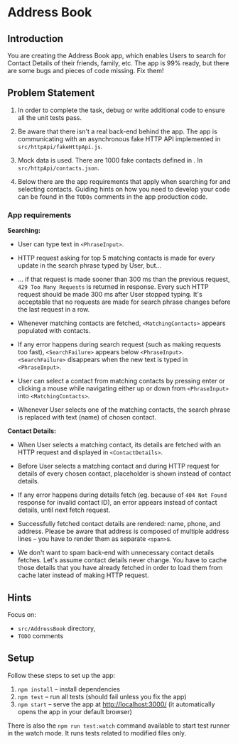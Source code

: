 # Address Book

## Introduction

You are creating the Address Book app, which enables Users to search for Contact Details of their friends, family, etc. The app is 99% ready, but there are some bugs and pieces of code missing. Fix them!

## Problem Statement

1. In order to complete the task, debug or write additional code to ensure all the unit tests pass.

2. Be aware that there isn't a real back-end behind the app. The app is communicating with an asynchronous fake HTTP API implemented in `src/httpApi/fakeHttpApi.js`.

3. Mock data is used. There are 1000 fake contacts defined in . In `src/httpApi/contacts.json`.

4. Below there are the app requirements that apply when searching for and selecting contacts. Guiding hints on how you need to develop your code can be found in the `TODOs` comments in the app production code.

### App requirements

**Searching:**

- User can type text in `<PhraseInput>`.

- HTTP request asking for top 5 matching contacts is made for every update in the search phrase typed by User, but…

- … if that request is made sooner than 300 ms than the previous request, `429 Too Many Requests` is returned in response. Every such HTTP request should be made 300 ms after User stopped typing.
  It's acceptable that no requests are made for search phrase changes before the last request in a row.

- Whenever matching contacts are fetched, `<MatchingContacts>` appears populated with contacts.

- If any error happens during search request (such as making requests too fast), `<SearchFailure>` appears below `<PhraseInput>`.
  `<SearchFailure>` disappears when the new text is typed in `<PhraseInput>`.
- User can select a contact from matching contacts by pressing enter or clicking a mouse while navigating either up or down from `<PhraseInput>` into `<MatchingContacts>`.

- Whenever User selects one of the matching contacts, the search phrase is replaced with text (name) of chosen contact.

**Contact Details:**

- When User selects a matching contact, its details are fetched with an HTTP request and displayed in `<ContactDetails>`.

- Before User selects a matching contact and during HTTP request for details of every chosen contact, placeholder is shown instead of contact details.

- If any error happens during details fetch (eg. because of `404 Not Found` response for invalid contact ID), an error appears instead of contact details, until next fetch request.

- Successfully fetched contact details are rendered: name, phone, and address. Please be aware that address is composed of multiple address lines – you have to render them as separate `<span>`s.

- We don't want to spam back-end with unnecessary contact details fetches. Let's assume contact details never change. You have to cache those details that you have already fetched in order to load them from cache later instead of making HTTP request.

## Hints

Focus on:

- `src/AddressBook` directory,
- `TODO` comments

## Setup

Follow these steps to set up the app:

1. `npm install` – install dependencies
2. `npm test` – run all tests (should fail unless you fix the app)
3. `npm start` – serve the app at [http://localhost:3000/](http://localhost:3000/) (it automatically opens the app in your default browser)

There is also the `npm run test:watch` command available to start test runner in the watch mode. It runs tests related to modified files only.
